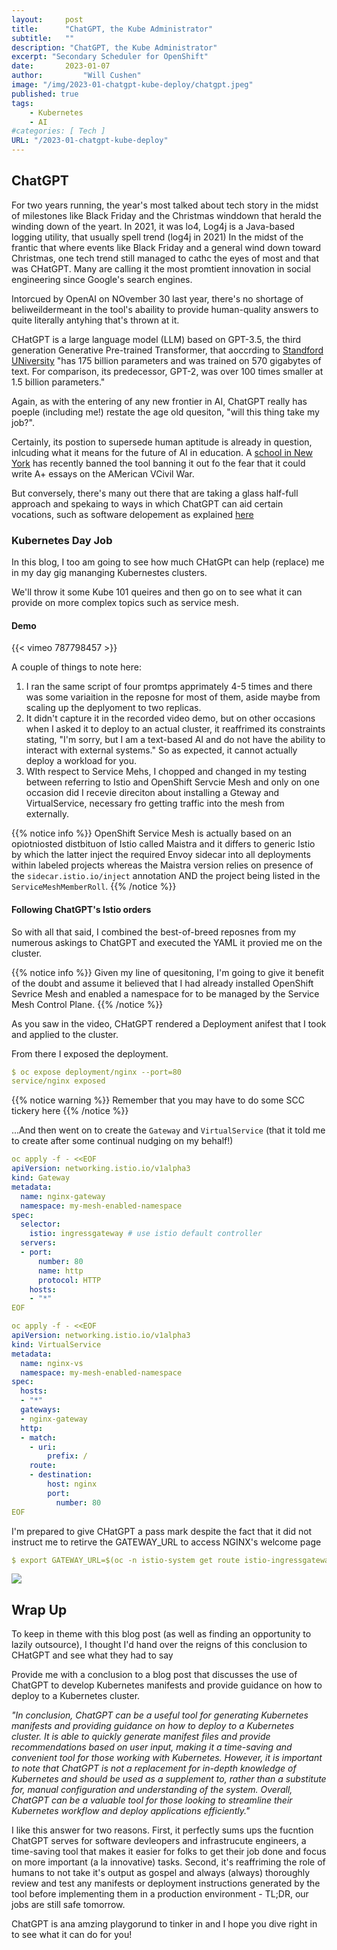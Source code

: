 ```yaml
---
layout:     post
title:      "ChatGPT, the Kube Administrator"
subtitle:   ""
description: "ChatGPT, the Kube Administrator"
excerpt: "Secondary Scheduler for OpenShift"
date:       2023-01-07
author:         "Will Cushen"
image: "/img/2023-01-chatgpt-kube-deploy/chatgpt.jpeg"
published: true
tags:
    - Kubernetes
    - AI
#categories: [ Tech ]
URL: "/2023-01-chatgpt-kube-deploy"
---
```


## ChatGPT 

For two years running, the year's most talked about tech story in the midst of milestones like Black Friday and the Christmas winddown that herald the winding down of the yeart. In 2021, it was lo4, Log4j is a Java-based logging utility,  that usually spell trend (log4j in 2021) In the midst of the frantic that where events like Black Friday and a general wind down toward Christmas, one tech trend still managed to cathc the eyes of most and that was CHatGPT. Many are calling it the most promtient innovation in  social engineering since Google's search engines. 

Intorcued by OpenAI on NOvember 30 last year, there's no shortage of beliweildermeant in the tool's abaility to provide human-quality answers to quite literally antyhing that's thrown at it. 

CHatGPT is a large language model (LLM) based on GPT-3.5, the third generation Generative Pre-trained Transformer, that aoccrding to [Standford UNiversity](https://hai.stanford.edu/news/how-large-language-models-will-transform-science-society-and-ai) "has 175 billion parameters and was trained on 570 gigabytes of text. For comparison, its predecessor, GPT-2, was over 100 times smaller at 1.5 billion parameters."

Again, as with the entering of any new frontier in AI, ChatGPT really has poeple (including me!) restate the age old quesiton, "will this thing take my job?".

Certainly, its postion to supersede human aptitude is already in question, inlcuding what it means for the future of AI in education. A [school in New York](https://www.abc.net.au/news/2023-01-08/artificial-intelligence-chatgpt-chatbot-explained/101835670) has recently banned the tool  banning it out fo the fear that it could write A+ essays on the AMerican VCivil War. 

But conversely, there's many out there that are taking a glass half-full approach and spekaing to ways in which ChatGPT can aid certain vocations, such as software delopement as explained [here](https://medium.com/geekculture/7-ways-chatgpt-can-help-you-to-become-a-better-developer-2c490d7a387d)

### Kubernetes Day Job

In this blog, I too am going to see how much CHatGPt can help (replace) me in my day gig mananging Kubernestes clusters. 

We'll throw it some Kube 101 queires and then go on to see what it can provide on more complex topics such as service mesh.

#### Demo

{{< vimeo 787798457 >}}

A couple of things to note here: 

1. I ran the same script of four promtps apprimately 4-5 times and there was some variaition in the reposne for most of them, aside maybe from scaling up the deplyoment to two replicas. 
2. It didn't capture it in the recorded video demo, but on other occasions when I asked it to deploy to an actual cluster, it reaffrimed its constraints stating, "I'm sorry, but I am a text-based AI and do not have the ability to interact with external systems." So as expected, it cannot actually deploy a workload for you. 
3. WIth respect to Service Mehs, I chopped and changed in my testing between referring to Istio and OpenShift Servcie Mesh and only on one occasion did I recevie direciton about installing a Gteway and VirtualService, necessary fro getting traffic into the mesh from externally.


{{% notice info %}}
OpenShift Service Mesh is actually based on an opiotniosted distbituon of Istio called Maistra and it differs to generic Istio by which the latter inject the required Envoy sidecar into all deployments within labeled projects whereas the Maistra version relies on presence of the `sidecar.istio.io/inject` annotation AND the project being listed in the `ServiceMeshMemberRoll`.
{{% /notice %}}


#### Following ChatGPT's Istio orders 

So with all that said, I combined the best-of-breed reposnes from my numerous askings to ChatGPT and executed the YAML it provied me on the cluster.


{{% notice info %}}
Given my line of quesitoning, I'm going to give it benefit of the doubt and assume it believed that I had already installed OpenShift Sevrice Mesh and enabled a namespace for to be managed by the Service Mesh Control Plane. 
{{% /notice %}}


As you saw in the video, CHatGPT rendered a Deployment anifest that I took and applied to the cluster. 

From there I exposed the deployment. 

```yaml
$ oc expose deployment/nginx --port=80
service/nginx exposed
```

{{% notice warning %}}
Remember that you may have to do some SCC tickery here
{{% /notice %}}


...And then went on to create the `Gateway` and `VirtualService` (that it told me to create after some continual nudging on my behalf!)

```yaml
oc apply -f - <<EOF
apiVersion: networking.istio.io/v1alpha3
kind: Gateway
metadata:
  name: nginx-gateway
  namespace: my-mesh-enabled-namespace
spec:
  selector:
    istio: ingressgateway # use istio default controller
  servers:
  - port:
      number: 80
      name: http
      protocol: HTTP
    hosts:
    - "*"
EOF
```


```yaml
oc apply -f - <<EOF
apiVersion: networking.istio.io/v1alpha3
kind: VirtualService
metadata:
  name: nginx-vs
  namespace: my-mesh-enabled-namespace
spec:
  hosts:
  - "*"
  gateways:
  - nginx-gateway
  http:
  - match:
    - uri:
        prefix: /
    route:
    - destination:
        host: nginx
        port:
          number: 80
EOF
```

I'm prepared to give CHatGPT a pass mark despite the fact that it did not instruct me to retirve the GATEWAY_URL to access NGINX's welcome page

```yaml
$ export GATEWAY_URL=$(oc -n istio-system get route istio-ingressgateway -o jsonpath='{.spec.host}')
```

![](/img/2023-01-chatgpt-kube-deploy/nginx-welcome.png)

## Wrap Up

To keep in theme with this blog post (as well as finding an opportunity to lazily outsource), I thought I'd hand over the reigns of this conclusion to CHatGPT and see what they had to say 


Provide me with a conclusion to a blog post that discusses the use of ChatGPT to develop Kubernetes manifests and provide guidance on how to deploy to a Kubernetes cluster. 

_"In conclusion, ChatGPT can be a useful tool for generating Kubernetes manifests and providing guidance on how to deploy to a Kubernetes cluster. It is able to quickly generate manifest files and provide recommendations based on user input, making it a time-saving and convenient tool for those working with Kubernetes. However, it is important to note that ChatGPT is not a replacement for in-depth knowledge of Kubernetes and should be used as a supplement to, rather than a substitute for, manual configuration and understanding of the system. Overall, ChatGPT can be a valuable tool for those looking to streamline their Kubernetes workflow and deploy applications efficiently."_

I like this answer for two reasons. First, it perfectly sums ups the fucntion  ChatGPT serves for software devleopers and infrastrucute engineers, a 
time-saving tool that makes it easier for folks to get their job done and focus on more important (a la innovative) tasks. Second, it's reaffriming the role of humans to not take it's output as gospel and always (always) thoroughly review and test any manifests or deployment instructions generated by the tool before implementing them in a production environment - TL;DR, our jobs are still safe tomorrow. 

ChatGPT is ana amzing playgorund to tinker in and I hope you dive right in  to see what it can do for you!